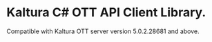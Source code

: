 # Kaltura C# OTT API Client Library.
Compatible with Kaltura OTT server version 5.0.2.28681 and above.
